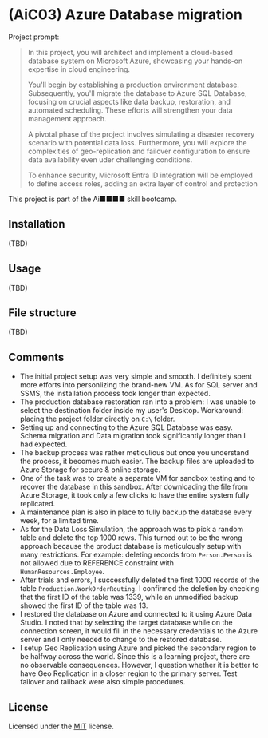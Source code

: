 # (AiC03) Azure Database migration

Project prompt:

> In this project, you will architect and implement a cloud-based database system on Microsoft Azure, showcasing your hands-on expertise in cloud engineering.
>
> You'll begin by establishing a production environment database. Subsequently, you'll migrate the database to Azure SQL Database, focusing on crucial aspects like data backup, restoration, and automated scheduling. These efforts will strengthen your data management approach.
>
> A pivotal phase of the project involves simulating a disaster recovery scenario with potential data loss. Furthermore, you will explore the complexities of geo-replication and failover configuration to ensure data availability even uder challenging conditions.
>
> To enhance security, Microsoft Entra ID integration will be employed to define access roles, adding an extra layer of control and protection

This project is part of the Ai■■■■ skill bootcamp.

## Installation

(TBD)

## Usage

(TBD)

## File structure

(TBD)

## Comments

- The initial project setup was very simple and smooth. I definitely spent more efforts into personlizing the brand-new VM. As for SQL server and SSMS, the installation process took longer than expected.
- The production database restoration ran into a problem: I was unable to select the destination folder inside my user's Desktop. Workaround: placing the project folder directly on `C:\` folder.
- Setting up and connecting to the Azure SQL Database was easy. Schema migration and Data migration took significantly longer than I had expected.
- The backup process was rather meticulious but once you understand the process, it becomes much easier. The backup files are uploaded to Azure Storage for secure & online storage.
- One of the task was to create a separate VM for sandbox testing and to recover the database in this sandbox. After downloading the file from Azure Storage, it took only a few clicks to have the entire system fully replicated.
- A maintenance plan is also in place to fully backup the database every week, for a limited time.
- As for the Data Loss Simulation, the approach was to pick a random table and delete the top 1000 rows. This turned out to be the wrong approach because the product database is meticulously setup with many restrictions. For example: deleting records from `Person.Person` is not allowed due to REFERENCE constraint with `HumanResources.Employee`.
- After trials and errors, I successfully deleted the first 1000 records of the table `Production.WorkOrderRouting`. I confirmed the deletion by checking that the first ID of the table was 1339, while an unmodified backup showed the first ID of the table was 13.
- I restored the database on Azure and connected to it using Azure Data Studio. I noted that by selecting the target database while on the connection screen, it would fill in the necessary credentials to the Azure server and I only needed to change to the restored database.
- I setup Geo Replication using Azure and picked the secondary region to be halfway across the world. Since this is a learning project, there are no observable consequences. However, I question whether it is better to have Geo Replication in a closer region to the primary server. Test failover and tailback were also simple procedures.

## License

Licensed under the [MIT](LICENSE.txt) license.
